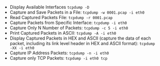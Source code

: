 * Display Available Interfaces `tcpdump -D`
* Capture and Save Packets in a File: `tcpdump -w 0001.pcap -i eth0`
* Read Captured Packets File: `tcpdump -r 0001.pcap`
* Capture Packets from Specific Interface: `tcpdump -i eth0`
* Capture Only N Number of Packets: `tcpdump -c 5 -i eth0`
* Print Captured Packets in ASCII: `tcpdump -A -i eth0`
* Display Captured Packets in HEX and ASCII (capture the data of each packet, including its link level header in HEX and ASCII format): `tcpdump -XX -i eth0`
* Capture IP Address Packets: `tcpdump -n -i eth0`
* Capture only TCP Packets: `tcpdump -i eth0 tcp`

